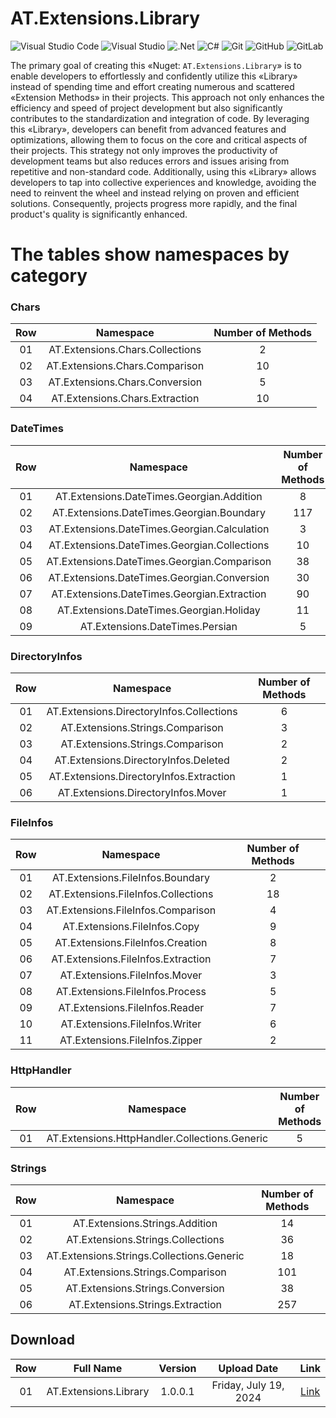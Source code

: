 # AT.Extensions.Library

![Visual Studio Code](https://img.shields.io/badge/Visual%20Studio%20Code-0078d7.svg?style=for-the-badge&logo=visual-studio-code&logoColor=white)
![Visual Studio](https://img.shields.io/badge/Visual%20Studio-5C2D91.svg?style=for-the-badge&logo=visual-studio&logoColor=white)
![.Net](https://img.shields.io/badge/.NET-5C2D91?style=for-the-badge&logo=.net&logoColor=white)
![C#](https://img.shields.io/badge/c%23-%23239120.svg?style=for-the-badge&logo=csharp&logoColor=white)
![Git](https://img.shields.io/badge/git-%23F05033.svg?style=for-the-badge&logo=git&logoColor=white)
![GitHub](https://img.shields.io/badge/github-%23121011.svg?style=for-the-badge&logo=github&logoColor=white)
![GitLab](https://img.shields.io/badge/gitlab-%23181717.svg?style=for-the-badge&logo=gitlab&logoColor=white)

The primary goal of creating this «Nuget: `AT.Extensions.Library`» is to enable developers to effortlessly and confidently utilize this «Library» instead of spending time and effort creating numerous and scattered «Extension Methods» in their projects. This approach not only enhances the efficiency and speed of project development but also significantly contributes to the standardization and integration of code. By leveraging this «Library», developers can benefit from advanced features and optimizations, allowing them to focus on the core and critical aspects of their projects. This strategy not only improves the productivity of development teams but also reduces errors and issues arising from repetitive and non-standard code. Additionally, using this «Library» allows developers to tap into collective experiences and knowledge, avoiding the need to reinvent the wheel and instead relying on proven and efficient solutions. Consequently, projects progress more rapidly, and the final product's quality is significantly enhanced.

# The tables show namespaces by category

### Chars
| Row | Namespace | Number of Methods |
|:---:|:---:|:---:|
| 01 | AT.Extensions.Chars.Collections | 2 |
| 02 | AT.Extensions.Chars.Comparison | 10 |
| 03 | AT.Extensions.Chars.Conversion | 5 |
| 04 | AT.Extensions.Chars.Extraction | 10 |

### DateTimes
| Row | Namespace | Number of Methods |
|:---:|:---:|:---:|
| 01 | AT.Extensions.DateTimes.Georgian.Addition | 8 |
| 02 | AT.Extensions.DateTimes.Georgian.Boundary | 117 |
| 03 | AT.Extensions.DateTimes.Georgian.Calculation | 3 |
| 04 | AT.Extensions.DateTimes.Georgian.Collections | 10 |
| 05 | AT.Extensions.DateTimes.Georgian.Comparison | 38 |
| 06 | AT.Extensions.DateTimes.Georgian.Conversion | 30 |
| 07 | AT.Extensions.DateTimes.Georgian.Extraction | 90 |
| 08 | AT.Extensions.DateTimes.Georgian.Holiday | 11 |
| 09 | AT.Extensions.DateTimes.Persian | 5 |

### DirectoryInfos
| Row | Namespace | Number of Methods |
|:---:|:---:|:---:|
| 01 | AT.Extensions.DirectoryInfos.Collections | 6 |
| 02 | AT.Extensions.Strings.Comparison | 3 |
| 03 | AT.Extensions.Strings.Comparison | 2 |
| 04 | AT.Extensions.DirectoryInfos.Deleted | 2 |
| 05 | AT.Extensions.DirectoryInfos.Extraction | 1 |
| 06 | AT.Extensions.DirectoryInfos.Mover | 1 |

### FileInfos
| Row | Namespace | Number of Methods |
|:---:|:---:|:---:|
| 01 | AT.Extensions.FileInfos.Boundary | 2 |
| 02 | AT.Extensions.FileInfos.Collections | 18 |
| 03 | AT.Extensions.FileInfos.Comparison | 4 |
| 04 | AT.Extensions.FileInfos.Copy | 9 |
| 05 | AT.Extensions.FileInfos.Creation | 8 |
| 06 | AT.Extensions.FileInfos.Extraction | 7 |
| 07 | AT.Extensions.FileInfos.Mover | 3 |
| 08 | AT.Extensions.FileInfos.Process | 5 |
| 09 | AT.Extensions.FileInfos.Reader | 7 |
| 10 | AT.Extensions.FileInfos.Writer | 6 |
| 11 | AT.Extensions.FileInfos.Zipper | 2 |

### HttpHandler
| Row | Namespace | Number of Methods |
|:---:|:---:|:---:|
| 01 | AT.Extensions.HttpHandler.Collections.Generic | 5 |

### Strings
| Row | Namespace | Number of Methods |
|:---:|:---:|:---:|
| 01 | AT.Extensions.Strings.Addition | 14 |
| 02 | AT.Extensions.Strings.Collections | 36 |
| 03 | AT.Extensions.Strings.Collections.Generic | 18 |
| 04 | AT.Extensions.Strings.Comparison | 101 |
| 05 | AT.Extensions.Strings.Conversion | 38 |
| 06 | AT.Extensions.Strings.Extraction | 257 |

## Download
| Row | Full Name | Version | Upload Date | Link
|:---:|:---:|:---:|:---:|:---:|
| 01 | AT.Extensions.Library | 1.0.0.1 | Friday, July 19, 2024 | [Link](https://www.nuget.org/packages/AT.Extensions.Library/1.0.0.1)
